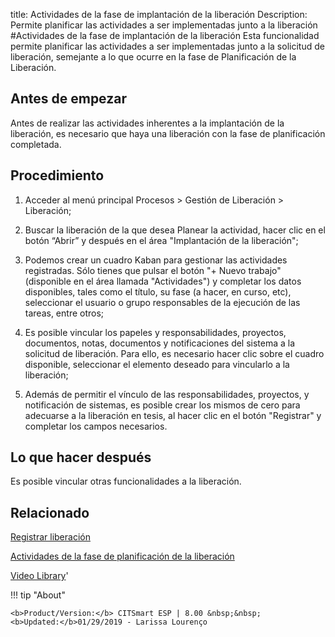 title:  Actividades de la fase de implantación de la liberación 
Description: Permite planificar las actividades a ser implementadas junto a la liberación
#Actividades de la fase de implantación de la liberación
Esta funcionalidad permite planificar las actividades a ser implementadas junto a la solicitud de liberación, semejante a lo que ocurre en la fase de Planificación de la Liberación.

Antes de empezar
----------------

Antes de realizar las actividades inherentes a la implantación de la liberación,
es necesario que haya una liberación con la fase de planificación completada.

Procedimiento
-------------

1.  Acceder al menú principal Procesos \> Gestión de Liberación \> Liberación;

2.  Buscar la liberación de la que desea Planear la actividad, 
    hacer clic en el botón “Abrir” y después en el área "Implantación de la 
    liberación";

3.  Podemos crear un cuadro Kaban para gestionar las actividades registradas.
    Sólo tienes que pulsar el botón "+ Nuevo trabajo" (disponible en el área
    llamada "Actividades") y completar los datos disponibles, tales como el
    título, su fase (a hacer, en curso, etc), seleccionar el usuario o grupo
    responsables de la ejecución de las tareas, entre otros;

4.  Es posible vincular los papeles y responsabilidades, proyectos, documentos,
    notas, documentos y notificaciones del sistema a la solicitud de liberación.
    Para ello, es necesario hacer clic sobre el cuadro disponible, seleccionar
    el elemento deseado para vincularlo a la liberación;

5.  Además de permitir el vínculo de las responsabilidades, proyectos, y 
    notificación de sistemas, es posible crear los mismos de cero para adecuarse 
    a la liberación en tesis, al hacer clic en el botón "Registrar" y completar
    los campos necesarios.

Lo que hacer después
--------------------

Es posible vincular otras funcionalidades a la liberación.

Relacionado
---------------

[Registrar liberación](/es-es/citsmart-esp-8/processes/release/use/register-release-request.html)

[Actividades de la fase de planificación de la liberación](/es-es/citsmart-esp-8/processes/release/use/release-planning-activities.html)

<i class='fa fa-youtube-play  fa-2x' style='color:#97ce17;vertical-align: middle;'> </i> [Video Library](https://www.youtube.com/playlist?list=PLB5qK2uzf2RPdiRF4nIuCkAvXedNFV-af)'

!!! tip "About"

    <b>Product/Version:</b> CITSmart ESP | 8.00 &nbsp;&nbsp;
    <b>Updated:</b>01/29/2019 - Larissa Lourenço
